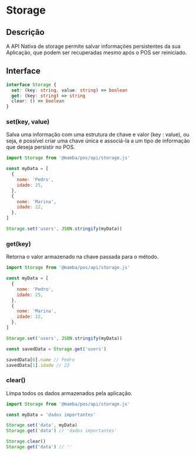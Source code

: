 # Storage

## Descrição

A API Nativa de storage permite salvar informações persistentes da sua Aplicação, que podem ser recuperadas mesmo após o POS ser reiniciado.

## Interface

```ts
interface Storage {
  set: (key: string, value: string) => boolean
  get: (key: string) => string
  clear: () => boolean
}
```

### set(key, value)

Salva uma informação com uma estrutura de chave e valor (key : value), ou seja, é possível criar uma chave única e associá-la a um tipo de informação que deseja persistir no POS.

```js
import Storage from '@mamba/pos/api/storage.js'

const myData = [
  {
    nome: 'Pedro',
    idade: 25,
  },
  {
    nome: 'Marina',
    idade: 22,
  },
]

Storage.set('users', JSON.stringify(myData))
```

### get(key)

Retorna o valor armazenado na chave passada para o método.

```js
import Storage from '@mamba/pos/api/storage.js'

const myData = [
  {
    nome: 'Pedro',
    idade: 25,
  },
  {
    nome: 'Marina',
    idade: 22,
  },
]

Storage.set('users', JSON.stringify(myData))

const savedData = Storage.get('users')

savedData[0].name // Pedro
savedData[1].idade // 22
```

### clear()

Limpa todos os dados armazenados pela aplicação.

```js
import Storage from '@mamba/pos/api/storage.js'

const myData = 'dados importantes'

Storage.set('data', myData)
Storage.get('data') // 'dados importantes'

Storage.clear()
Storage.get('data') // ''
```
